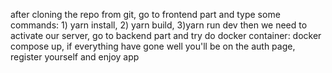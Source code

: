 after cloning the repo from git, go to frontend part and type some commands: 1) yarn install, 2) yarn build, 3)yarn run dev
then we need to activate our server, go to backend part and try do docker container: docker compose up, if everything have gone 
well you'll be on the auth page, register yourself and enjoy app
